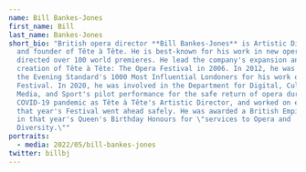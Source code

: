 ```yaml
---
name: Bill Bankes-Jones
first_name: Bill
last_name: Bankes-Jones
short_bio: "British opera director **Bill Bankes-Jones** is Artistic Director
  and founder of Tête à Tête. He is best-known for his work in new opera, having
  directed over 100 world premieres. He lead the company's expansion and
  creation of Tête à Tête: The Opera Festival in 2006. In 2012, he was listed in
  the Evening Standard's 1000 Most Influential Londoners for his work on the
  Festival. In 2020, he was involved in the Department for Digital, Culture,
  Media, and Sport's pilot performance for the safe return of opera during the
  COVID-19 pandemic as Tête à Tête's Artistic Director, and worked on ensuring
  that year's Festival went ahead safely. He was awarded a British Empire Medal
  in that year's Queen's Birthday Honours for \"services to Opera and
  Diversity.\""
portraits:
  - media: 2022/05/bill-bankes-jones
twitter: billbj
---
```

